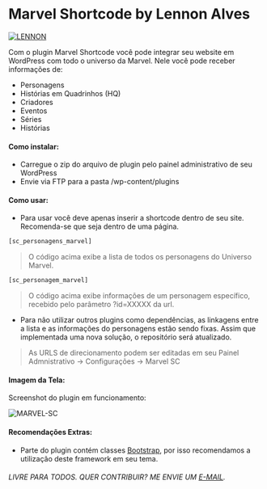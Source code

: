 # Marvel Shortcode by Lennon Alves

[![LENNON](http://lennonalves.xyz/img/desenvolvidopor.png)](http://lennonalves.com)

Com o plugin Marvel Shortcode você pode integrar seu website em WordPress com todo o universo da Marvel. Nele você pode receber informações de:

  - Personagens
  - Histórias em Quadrinhos (HQ)
  - Criadores
  - Eventos
  - Séries
  - Histórias

#### Como instalar:

  - Carregue o zip do arquivo de plugin pelo painel administrativo de seu WordPress
  - Envie via FTP para a pasta /wp-content/plugins

#### Como usar:

  - Para usar você deve apenas inserir a shortcode dentro de seu site. Recomenda-se que seja dentro de uma página.

```sh
[sc_personagens_marvel]
```
> O código acima exibe a lista de todos os personagens do Universo Marvel.

```sh
[sc_personagem_marvel]
```

> O código acima exibe informações de um personagem específico, recebido pelo parâmetro ?id=XXXXX da url.

- Para não utilizar outros plugins como dependências, as linkagens entre a lista e as informações do personagens estão sendo fixas. Assim que implementada uma nova solução, o repositório será atualizado.

> As URLS de direcionamento podem ser editadas em seu Painel Admnistrativo -> Configurações -> Marvel SC

#### Imagem da Tela:

Screenshot do plugin em funcionamento:

![MARVEL-SC](https://github.com/lennonalvesdias/la-marvel-shortcode/blob/master/screenshot.png?raw=true)

#### Recomendações Extras:

  - Parte do plugin contém classes [Bootstrap], por isso recomendamos a utilização deste framework em seu tema.

###### LIVRE PARA TODOS. QUER CONTRIBUIR? ME ENVIE UM [E-MAIL].

   [Bootstrap]: <http://getbootstrap.com/>
   [E-MAIL]: <mailto:lennonalvesdias@gmail.com>